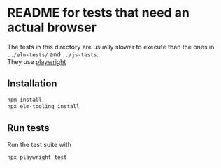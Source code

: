 # README for tests that need an actual browser

The tests in this directory are usually slower to execute than the ones in `../elm-tests/` and `../js-tests`.  
They use [playwright]()

## Installation

```sh
npm install
npx elm-tooling install
```

## Run tests

Run the test suite with

```sh
npx playwright test
```
